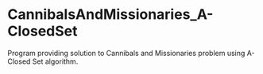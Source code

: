 # CannibalsAndMissionaries_A-ClosedSet

Program providing solution to Cannibals and Missionaries problem using A-Closed Set algorithm.
